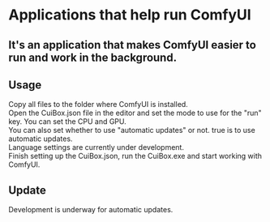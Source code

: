 # Applications that help run ComfyUI   
It's an application that makes ComfyUI easier to run and work in the background.   
----
## Usage   
Copy all files to the folder where ComfyUI is installed.  
Open the CuiBox.json file in the editor and set the mode to use for the "run" key. You can set the CPU and GPU.   
You can also set whether to use "automatic updates" or not. true is to use automatic updates.   
Language settings are currently under development.   
Finish setting up the CuiBox.json, run the CuiBox.exe and start working with ComfyUI.   
## Update   
Development is underway for automatic updates.   
